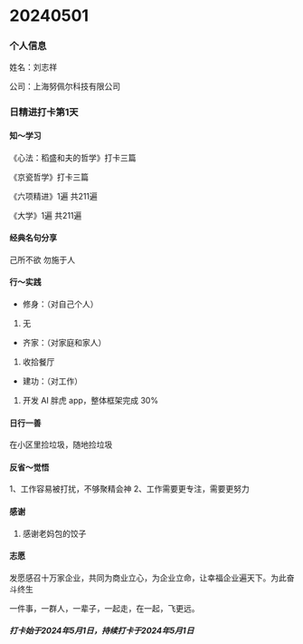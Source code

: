#   20240501
### 个人信息
姓名：刘志祥

公司：上海努佩尔科技有限公司

### 日精进打卡第1天
####    知～学习

《心法：稻盛和夫的哲学》打卡三篇

《京瓷哲学》打卡三篇

《六项精进》1遍  共211遍

《大学》1遍  共211遍

####    经典名句分享
 己所不欲 勿施于人

####    行～实践
-   修身：（对自己个人）
1.  无

-   齐家：（对家庭和家人）
1.  收拾餐厅

-   建功：（对工作）
1.  开发 AI 胖虎 app，整体框架完成 30%


####    日行一善
在小区里捡垃圾，随地捡垃圾

####    反省～觉悟
1、工作容易被打扰，不够聚精会神
2、工作需要更专注，需要更努力

####    感谢
1.  感谢老妈包的饺子

####    志愿
发愿感召十万家企业，共同为商业立心，为企业立命，让幸福企业遍天下。为此奋斗终生

一件事，一群人，一辈子，一起走，在一起，飞更远。

#####   打卡始于2024年5月1日，持续打卡于2024年5月1日